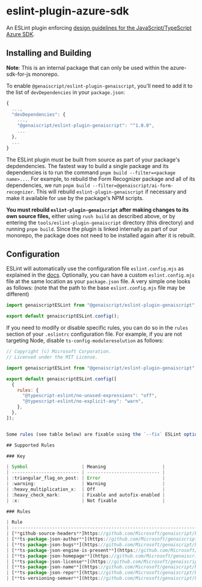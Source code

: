 # eslint-plugin-azure-sdk

An ESLint plugin enforcing [design guidelines for the JavaScript/TypeScript Azure SDK](https://azure.github.io/azure-sdk/typescript_introduction.html).

## Installing and Building

**Note**: This is an internal package that can only be used within the azure-sdk-for-js monorepo.

To enable `@genaiscript/eslint-plugin-genaiscript`, you'll need to add it to the list of `devDependencies` in your `package.json`:

```javascript
{
  ...,
  "devDependencies": {
    ...,
    "@genaiscript/eslint-plugin-genaiscript": "^1.0.0",
    ...
  },
  ...
}
```

The ESLint plugin must be built from source as part of your package's depdendencies. The fastest way to build a single package and its dependencies is to run the command `pnpm build --filter=<package name>...`. For example, to rebuild the Form Recognizer package and all of its dependencies, we run `pnpm build --filter=@genaiscript/ai-form-recognizer`. This will rebuild `eslint-plugin-genaiscript` if necessary and make it available for use by the package's NPM scripts.

**You must rebuild `eslint-plugin-genaiscript` after making changes to its own source files,** either using `rush build` as described above, or by entering the `tools/eslint-plugin-genaiscript` directory (this directory) and running `pnpm build`. Since the plugin is linked internally as part of our monorepo, the package does not need to be installed again after it is rebuilt.

## Configuration

ESLint will automatically use the configuration file `eslint.config.mjs` as explained in the [docs](https://eslint.org/docs/user-guide/configuring#using-configuration-files-2). Optionally, you can have a custom `eslint.config.mjs` file at the same location as your `package.json` file. A very simple one looks as follows: (note that the path to the base `eslint.config.mjs` file may be different)

```javascript
import genaiscriptESLint from "@genaiscript/eslint-plugin-genaiscript";

export default genaiscriptESLint.config();
```

If you need to modify or disable specific rules, you can do so in the `rules` section of your `.eslintrc` configuration file. For example, if you are not targeting Node, disable `ts-config-moduleresolution` as follows:

```javascript
// Copyright (c) Microsoft Corporation.
// Licensed under the MIT License.

import genaiscriptESLint from "@genaiscript/eslint-plugin-genaiscript";

export default genaiscriptESLint.config([
  {
    rules: {
      "@typescript-eslint/no-unused-expressions": "off",
      "@typescript-eslint/no-explicit-any": "warn",
    },
  },
]);


Some rules (see table below) are fixable using the `--fix` ESLint option (added in `1.3.0`).

## Supported Rules

### Key

| Symbol                    | Meaning                     |
| ------------------------- | --------------------------- |
| :triangular_flag_on_post: | Error                       |
| :warning:                 | Warning                     |
| :heavy_multiplication_x:  | Off                         |
| :heavy_check_mark:        | Fixable and autofix-enabled |
| :x:                       | Not fixable                 |

### Rules

| Rule                                                                                                                                                                              | Default                   | Fixable            | Release |
| --------------------------------------------------------------------------------------------------------------------------------------------------------------------------------- | ------------------------- | ------------------ | ------- |
| [**github-source-headers**]https://github.com/Microsoft/genaiscript/blob/dev/tools/eslint-plugin-genaiscript/docs/rules/github-source-headers.md)                          | :triangular_flag_on_post: | :heavy_check_mark: | `1.0.0` |
| [**ts-package-json-author**](https://github.com/Microsoft/genaiscript/blob/dev/tools/eslint-plugin-genaiscript/docs/rules/ts-package-json-author.md)                       | :triangular_flag_on_post: | :heavy_check_mark: | `1.0.0` |
| [**ts-package-json-bugs**](https://github.com/Microsoft/genaiscript/blob/dev/tools/eslint-plugin-genaiscript/docs/rules/ts-package-json-bugs.md)                           | :triangular_flag_on_post: | :heavy_check_mark: | `1.0.0` |
| [**ts-package-json-engine-is-present**](https://github.com/Microsoft/genaiscript/blob/dev/tools/eslint-plugin-genaiscript/docs/rules/ts-package-json-engine-is-present.md) | :triangular_flag_on_post: | :heavy_check_mark: | `1.1.0` |
| [**ts-package-json-homepage**](https://github.com/Microsoft/genaiscript/blob/dev/tools/eslint-plugin-genaiscript/docs/rules/ts-package-json-homepage.md)                   | :triangular_flag_on_post: | :x:                | `1.0.0` |                | :triangular_flag_on_post: | :heavy_check_mark: | `1.0.0` |
| [**ts-package-json-license**](https://github.com/Microsoft/genaiscript/blob/dev/tools/eslint-plugin-genaiscript/docs/rules/ts-package-json-license.md)                     | :triangular_flag_on_post: | :heavy_check_mark: | `1.0.0` |
| [**ts-package-json-name**](https://github.com/Microsoft/genaiscript/blob/dev/tools/eslint-plugin-genaiscript/docs/rules/ts-package-json-name.md)                           | :triangular_flag_on_post: | :x:                | `1.0.0` |
| [**ts-package-json-repo**](https://github.com/Microsoft/genaiscript/blob/dev/tools/eslint-plugin-genaiscript/docs/rules/ts-package-json-repo.md)                           | :triangular_flag_on_post: | :heavy_check_mark: | `1.0.0` |
| [**ts-versioning-semver**](https://github.com/Microsoft/genaiscript/blob/dev/tools/eslint-plugin-genaiscript/docs/rules/ts-versioning-semver.md)                           | :triangular_flag_on_post: | :x:                | `1.0.0` |
